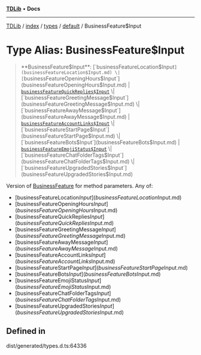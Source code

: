 [**TDLib**](../../../../../../README.md) • **Docs**

***

[TDLib](../../../../../../modules.md) / [index](../../../../../README.md) / [types](../../../README.md) / [default](../README.md) / BusinessFeature$Input

# Type Alias: BusinessFeature$Input

> **BusinessFeature$Input**: [`businessFeatureLocation$Input`](businessFeatureLocation$Input.md) \| [`businessFeatureOpeningHours$Input`](businessFeatureOpeningHours$Input.md) \| [`businessFeatureQuickReplies$Input`](businessFeatureQuickReplies$Input.md) \| [`businessFeatureGreetingMessage$Input`](businessFeatureGreetingMessage$Input.md) \| [`businessFeatureAwayMessage$Input`](businessFeatureAwayMessage$Input.md) \| [`businessFeatureAccountLinks$Input`](businessFeatureAccountLinks$Input.md) \| [`businessFeatureStartPage$Input`](businessFeatureStartPage$Input.md) \| [`businessFeatureBots$Input`](businessFeatureBots$Input.md) \| [`businessFeatureEmojiStatus$Input`](businessFeatureEmojiStatus$Input.md) \| [`businessFeatureChatFolderTags$Input`](businessFeatureChatFolderTags$Input.md) \| [`businessFeatureUpgradedStories$Input`](businessFeatureUpgradedStories$Input.md)

Version of [BusinessFeature](BusinessFeature.md) for method parameters.
Any of:
- [businessFeatureLocation$Input](businessFeatureLocation$Input.md)
- [businessFeatureOpeningHours$Input](businessFeatureOpeningHours$Input.md)
- [businessFeatureQuickReplies$Input](businessFeatureQuickReplies$Input.md)
- [businessFeatureGreetingMessage$Input](businessFeatureGreetingMessage$Input.md)
- [businessFeatureAwayMessage$Input](businessFeatureAwayMessage$Input.md)
- [businessFeatureAccountLinks$Input](businessFeatureAccountLinks$Input.md)
- [businessFeatureStartPage$Input](businessFeatureStartPage$Input.md)
- [businessFeatureBots$Input](businessFeatureBots$Input.md)
- [businessFeatureEmojiStatus$Input](businessFeatureEmojiStatus$Input.md)
- [businessFeatureChatFolderTags$Input](businessFeatureChatFolderTags$Input.md)
- [businessFeatureUpgradedStories$Input](businessFeatureUpgradedStories$Input.md)

## Defined in

dist/generated/types.d.ts:64336
